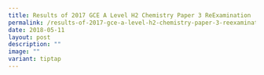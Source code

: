 ```yaml
---
title: Results of 2017 GCE A Level H2 Chemistry Paper 3 ReExamination
permalink: /results-of-2017-gce-a-level-h2-chemistry-paper-3-reexamination/
date: 2018-05-11
layout: post
description: ""
image: ""
variant: tiptap
---
```

